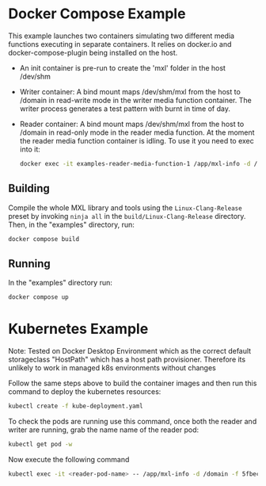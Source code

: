 <!-- SPDX-FileCopyrightText: 2025 Contributors to the Media eXchange Layer project. -->
<!-- SPDX-License-Identifier: CC-BY-4.0 -->

# Docker Compose Example

This example launches two containers simulating two different media functions executing in separate containers.  It relies on docker.io and docker-compose-plugin being installed on the host.

- An init container is pre-run to create the 'mxl' folder in the host /dev/shm
- Writer container: A bind mount maps /dev/shm/mxl from the host to /domain  in read-write mode in the writer media function container.  The writer process generates a test pattern with burnt in time of day.
- Reader container: A bind mount maps /dev/shm/mxl from the host to /domain in read-only mode in the reader media function. At the moment the reader media function container is idling.  To use it you need to exec into it:

    ```bash
    docker exec -it examples-reader-media-function-1 /app/mxl-info -d /domain -f 5fbec3b1-1b0f-417d-9059-8b94a47197ed
    ```

## Building

Compile the whole MXL library and tools using the ```Linux-Clang-Release``` preset by invoking ```ninja all``` in the ```build/Linux-Clang-Release```  directory.  Then, in the "examples" directory, run:

```bash
docker compose build
```

## Running

In the "examples" directory run:

```bash
docker compose up
```

# Kubernetes Example

Note: Tested on Docker Desktop Environment which as the correct default storageclass "HostPath" which has a host path provisioner. Therefore its unlikely to work in managed k8s environments without changes

Follow the same steps above to build the container images and then run this command to deploy the kubernetes resources:

```bash
kubectl create -f kube-deployment.yaml
```

To check the pods are running use this command, once both the reader and writer are running, grab the name name of the reader pod:

``` bash
kubectl get pod -w
```

Now execute the following command

``` bash
kubectl exec -it <reader-pod-name> -- /app/mxl-info -d /domain -f 5fbec3b1-1b0f-417d-9059-8b94a47197ed
```
